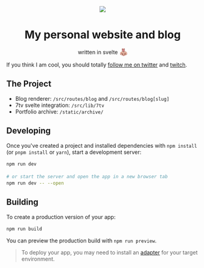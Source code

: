 <p align="center">
  <img src="./static/assets/pfp.gif" width="350"/>
</p>
<h1 align="center">My personal website and blog</h1>
<p align="center" style="display: flex;justify-content: center;align-items: center;">written in svelte <img src="./static/assets/4WeirdBuff.png" width="20" style="margin-left: 5px;" /></p>

If you think I am cool, you should totally [follow me on twitter](https://twitter.com/n3k0lai) and [twitch](https://twitch.tv/n3k0lai).

The Project
------------
- Blog renderer: `/src/routes/blog` and `/src/routes/blog[slug]`
- 7tv svelte integration: `/src/lib/7tv`
- Portfolio archive: `/static/archive/`


## Developing

Once you've created a project and installed dependencies with `npm install` (or `pnpm install` or `yarn`), start a development server:

```bash
npm run dev

# or start the server and open the app in a new browser tab
npm run dev -- --open
```

## Building

To create a production version of your app:

```bash
npm run build
```

You can preview the production build with `npm run preview`.

> To deploy your app, you may need to install an [adapter](https://kit.svelte.dev/docs/adapters) for your target environment.
